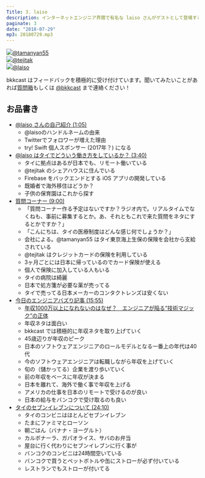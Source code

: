 ```yaml
---
Title: 3. laiso
description: インターネットエンジニア界隈で有名な laiso さんがゲストとして登場する。タイのスタートアップに転職。既婚者でシェアハウスに住む！？
paginate: 3
date: "2018-07-29"
mp3: 20180729.mp3
---
```


<div class="presenter-container">
  <div class="presenter-item">
    <a href="https://twitter.com/tamanyan55" target="_blank"><img class="icon" src="https://pbs.twimg.com/profile_images/712212594396778497/BqOVpfAj_400x400.jpg"><span>@tamanyan55</span></a>
  </div>
  <div class="presenter-item">
    <a href="https://twitter.com/tejitak" target="_blank"><img class="icon" src="https://pbs.twimg.com/profile_images/962982531938246656/wGmx7qIC_400x400.jpg"><span>@tejitak</span></a>
  </div>
  <div class="presenter-item">
    <a href="https://twitter.com/laiso" target="_blank"><img class="icon" src="https://pbs.twimg.com/profile_images/1453556212/profile_img.png.128.1291829485_reasonably_small_400x400.png"><span>@laiso</span></a>
  </div>
</div>

bkkcast はフィードバックを積極的に受け付けています。聞いてみたいことがあれば<a class="notice" href="https://peing.net/ja/bkkcast" target="_blank">質問箱</a>もしくは <a class="notice" href="https://twitter.com/bkkcast" target="_blank">@bkkcast</a> まで連絡ください！

## お品書き

- <a class="jump" href="#65">@laiso さんの自己紹介 (1:05)</a>
  - @laisoのハンドルネームの由来
  - Twitterでフォロワーが増えた理由
  - try! Swift 個人スポンサー (2017年？) になる
- <a class="jump" href="#220">@laiso はタイでどういう働き方をしているか？ (3:40)</a>
  - タイに拠点はあるが日本でも、リモート働いている
  - @tejitak のシェアハウスに住んでいる
  - Firebase をバックエンドとする iOS アプリの開発している
  - 既婚者で海外移住はどうか？
  - 子供の保育園はこれから探す
- <a class="jump" href="#540">質問コーナー (9:00)</a>
  - 「質問コーナー作る予定はないですか？ラジオ内で。リアルタイムでなくねも、事前に募集するとか。あ、それともこれで来た質問をネタにするとかですか？」
  - 「こんにちは、タイの医療制度はどんな感じ何でしょうか？」
  - 会社による。@tamanyan55 はタイ東京海上生保の保険を会社から支給されている
  - @tejitak はクレジットカードの保険を利用している
  - 3ヶ月ごとには日本に帰っているのでカード保険が使える
  - 個人で保険に加入している人もいる
  - タイの病院は綺麗
  - 日本で処方箋が必要な薬が売ってる
  - タイで売ってる日本メーカーのコンタクトレンズは安くない
- <a class="jump" href="#955">今日のエンジニアバズり記事 (15:55)</a>
  - [年収1000万以上になれないのはなぜ？　エンジニアが陥る“技術マジック”の正体](https://logmi.jp/301235)
  - 年収ネタは面白い
  - bkkcast では積極的に年収ネタを取り上げていく
  - 45歳辺りが年収のピーク
  - 日本のソフトウェアエンジニアのロールモデルとなる一番上の年代は40代
  - 今のソフトウェアエンジニアは転職しながら年収を上げていく
  - 旬の（儲かってる）企業を渡り歩いていく
  - 前の年収をベースに年収が決まる
  - 日本を離れて、海外で働く事で年収を上げる
  - アメリカの仕事を日本のリモートで受けるのが良い
  - 日本の給与をバンコクで受け取るのも良い
- <a class="jump" href="#1450">タイのセブンイレブンについて (24:10)</a>
  - タイのコンビニはほとんどセブンイレブン
  - たまにファミマとローソン
  - 朝ごはん（バナナ・ヨーグルト）
  - カルボナーラ、ガパオライス、サバのお弁当
  - 屋台に行く代わりにセブンイレブンに行く事が
  - バンコクのコンビニは24時間空いている
  - バンコクで買うとペットボトルや缶にストローが必ず付いている
  - レストランでもストローが付いてる
  
